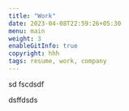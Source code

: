 ```yaml
---
title: "Work"
date: 2023-04-08T22:59:26+05:30
menu: main
weight: 3
enableGitInfo: true
copyright: hhh
tags: resume, work, company
---
```


sd
fscdsdf


dsffdsds



